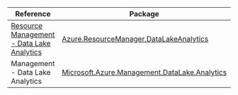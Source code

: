 | Reference | Package | Source |
|---|---|---|
|[Resource Management - Data Lake Analytics](resourcemanager.datalakeanalytics-readme.md)|[Azure.ResourceManager.DataLakeAnalytics](https://www.nuget.org/packages/Azure.ResourceManager.DataLakeAnalytics)|[GitHub](https://github.com/Azure/azure-sdk-for-net/blob/main/sdk/datalake-analytics/Azure.ResourceManager.DataLakeAnalytics)|
|Management - Data Lake Analytics|[Microsoft.Azure.Management.DataLake.Analytics](https://www.nuget.org/packages/Microsoft.Azure.Management.DataLake.Analytics)|[GitHub](https://github.com/Azure/azure-sdk-for-net/blob/main/)|
